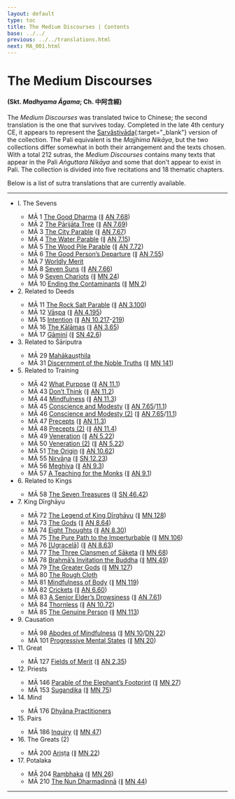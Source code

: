 ```yaml
---
layout: default
type: toc
title: The Medium Discourses | Contents
base: ../../
previous: ../../translations.html
next: MA_001.html
---
```


# The Medium Discourses
#### (Skt. *Madhyama Āgama*; Ch. 中阿含經)

The *Medium Discourses* was translated twice to Chinese; the second translation is the one that survives today. Completed in the late 4th century CE, it appears to represent the [Sarvâstivāda](https://en.wikipedia.org/wiki/Sarvastivada){:target="_blank"} version of the collection. The Pali equivalent is the *Majjhima Nikāya*, but the two collections differ somewhat in both their arrangement and the texts chosen. With a total 212 sutras, the *Medium Discourses* contains many texts that appear in the Pali *Aṅguttara Nikāya* and some that don't appear to exist in Pali. The collection is divided into five recitations and 18 thematic chapters.

Below is a list of sutra translations that are currently available.

---

<ul class="list-style-none">
  <li>I. The Sevens</li>
  <ul class="list-style-none">
    <li>MĀ 1 <a href="MA_001.html">The Good Dharma</a> (∥ <a href="https://suttacentral.net/an7.68" target="_blank">AN 7.68</a>)</li>
    <li>MĀ 2 <a href="MA_002.html">The Pārijāta Tree</a> (∥ <a href="https://suttacentral.net/an7.69" target="_blank">AN 7.69</a>)</li>
    <li>MĀ 3 <a href="MA_003.html">The City Parable</a> (∥ <a href="https://suttacentral.net/an7.67" target="_blank">AN 7.67</a>)</li>
    <li>MĀ 4 <a href="MA_004.html">The Water Parable</a> (∥ <a href="https://suttacentral.net/an7.15" target="_blank">AN 7.15</a>)</li>
    <li>MĀ 5 <a href="MA_005.html">The Wood Pile Parable</a> (∥ <a href="https://suttacentral.net/an7.72" target="_blank">AN 7.72</a>)</li>
    <li>MĀ 6 <a href="MA_006.html">The Good Person’s Departure</a> (∥ <a href="https://suttacentral.net/an7.55" target="_blank">AN 7.55</a>)</li>
    <li>MĀ 7 <a href="MA_007.html">Worldly Merit</a></li>
    <li>MĀ 8 <a href="MA_008.html">Seven Suns</a> (∥ <a href="https://suttacentral.net/an7.66" target="_blank">AN 7.66</a>)</li>
    <li>MĀ 9 <a href="MA_009.html">Seven Chariots</a> (∥ <a href="https://suttacentral.net/mn24" target="_blank">MN 24</a>)</li>
    <li>MĀ 10 <a href="MA_010.html">Ending the Contaminants</a> (∥ <a href="https://suttacentral.net/mn2" target="_blank">MN 2</a>)</li>
  </ul>
  <li>2. Related to Deeds</li>
  <ul class="list-style-none">
    <li>MĀ 11 <a href="MA_011.html">The Rock Salt Parable</a> (∥ <a href="https://suttacentral.net/an3.100" target="_blank">AN 3.100</a>)</li>
    <li>MĀ 12 <a href="MA_012.html">Vāṣpa</a> (∥ <a href="https://suttacentral.net/an4.195" target="_blank">AN 4.195</a>)</li>
    <li>MĀ 15 <a href="MA_015.html">Intention</a> (∥ <a href="https://suttacentral.net/an10.217" target="_blank">AN 10.217</a>-<a href="https://suttacentral.net/an10.219" target="_blank">219</a>)</li>
    <li>MĀ 16 <a href="MA_016.html">The Kālāmas</a> (∥ <a href="https://suttacentral.net/an3.65" target="_blank">AN 3.65</a>)</li>
    <li>MĀ 17 <a href="MA_017.html">Gāminī</a> (∥ <a href="https://suttacentral.net/sn42.6" target="_blank">SN 42.6</a>)</li>
  </ul>
  <li>3. Related to Śāriputra</li>
  <ul class="list-style-none">
    <li>MĀ 29 <a href="MA_029.html">Mahākauṣṭhila</a></li>
    <li>MĀ 31 <a href="MA_031.html">Discernment of the Noble Truths</a> (∥ <a href="https://suttacentral.net/mn141" target="_blank">MN 141</a>)</li>
  </ul>
  <li>5. Related to Training</li>
  <ul class="list-style-none">
    <li>MĀ 42 <a href="MA_042.html">What Purpose</a> (∥ <a href="https://suttacentral.net/an11.1" target="_blank">AN 11.1</a>)</li>
    <li>MĀ 43 <a href="MA_043.html">Don’t Think</a> (∥ <a href="https://suttacentral.net/an11.2" target="_blank">AN 11.2</a>)</li>
    <li>MĀ 44 <a href="MA_044.html">Mindfulness</a> (∥ <a href="https://suttacentral.net/an11.3" target="_blank">AN 11.3</a>)</li>
    <li>MĀ 45 <a href="MA_045.html">Conscience and Modesty</a> (∥ <a href="https://suttacentral.net/an7.65" target="_blank">AN 7.65</a>/<a href="https://suttacentral.net/an11.1" target="_blank">11.1</a>)</li>
    <li>MĀ 46 <a href="MA_046.html">Conscience and Modesty (2)</a> (∥ <a href="https://suttacentral.net/an7.65" target="_blank">AN 7.65</a>/<a href="https://suttacentral.net/an11.1" target="_blank">11.1</a>)</li>
    <li>MĀ 47 <a href="MA_047.html">Precepts</a> (∥ <a href="https://suttacentral.net/an11.3" target="_blank">AN 11.3</a>)</li>
    <li>MĀ 48 <a href="MA_048.html">Precepts (2)</a> (∥ <a href="https://suttacentral.net/an11.4" target="_blank">AN 11.4</a>)</li>
    <li>MĀ 49 <a href="MA_049.html">Veneration</a> (∥ <a href="https://suttacentral.net/an5.22" target="_blank">AN 5.22</a>)</li>
    <li>MĀ 50 <a href="MA_050.html">Veneration (2)</a> (∥ <a href="https://suttacentral.net/an5.22" target="_blank">AN 5.22</a>)</li>
    <li>MĀ 51 <a href="MA_051.html">The Origin</a> (∥ <a href="https://suttacentral.net/an10.62" target="_blank">AN 10.62</a>)</li>
    <li>MĀ 55 <a href="MA_055.html">Nirvāṇa</a> (∥ <a href="https://suttacentral.net/sn12.23" target="_blank">SN 12.23</a>)</li>
    <li>MĀ 56 <a href="MA_056.html">Meghiya</a> (∥ <a href="https://suttacentral.net/an9.3" target="_blank">AN 9.3</a>)</li>
    <li>MĀ 57 <a href="MA_057.html">A Teaching for the Monks</a> (∥ <a href="https://suttacentral.net/an9.1" target="_blank">AN 9.1</a>)</li>
  </ul>
  <li>6. Related to Kings</li>
  <ul class="list-style-none">
    <li>MĀ 58 <a href="MA_058.html">The Seven Treasures</a> (∥ <a href="https://suttacentral.net/sn46.42" target="_blank">SN 46.42</a>)</li>
  </ul>
  <li>7. King Dīrghāyu</li>
  <ul class="list-style-none">
    <li>MĀ 72 <a href="MA_072.html">The Legend of King Dīrghāyu</a> (∥ <a href="https://suttacentral.net/mn128" target="_blank">MN 128</a>)</li>
    <li>MĀ 73 <a href="MA_073.html">The Gods</a> (∥ <a href="https://suttacentral.net/an8.64" target="_blank">AN 8.64</a>)</li>
    <li>MĀ 74 <a href="MA_074.html">Eight Thoughts</a> (∥ <a href="https://suttacentral.net/an8.30" target="_blank">AN 8.30</a>)</li>
    <li>MĀ 75 <a href="MA_075.html">The Pure Path to the Imperturbable</a> (∥ <a href="https://suttacentral.net/mn106" target="_blank">MN 106</a>)</li>
    <li>MĀ 76 <a href="MA_076.html">[Ugracelā]</a> (∥ <a href="https://suttacentral.net/an8.63" target="_blank">AN 8.63</a>)</li>
    <li>MĀ 77 <a href="MA_077.html">The Three Clansmen of Sāketa</a> (∥ <a href="https://suttacentral.net/mn68" target="_blank">MN 68</a>)</li>
    <li>MĀ 78 <a href="MA_078.html">Brahmā’s Invitation the Buddha</a> (∥ <a href="https://suttacentral.net/mn49" target="_blank">MN 49</a>)</li>
    <li>MĀ 79 <a href="MA_079.html">The Greater Gods</a> (∥ <a href="https://suttacentral.net/mn127" target="_blank">MN 127</a>)</li>
    <li>MĀ 80 <a href="MA_080.html">The Rough Cloth</a></li>
    <li>MĀ 81 <a href="MA_081.html">Mindfulness of Body</a> (∥ <a href="https://suttacentral.net/mn119" target="_blank">MN 119</a>)</li>
    <li>MĀ 82 <a href="MA_082.html">Crickets</a> (∥ <a href="https://suttacentral.net/an6.60" target="_blank">AN 6.60</a>)</li>
    <li>MĀ 83 <a href="MA_083.html">A Senior Elder’s Drowsiness</a> (∥ <a href="https://suttacentral.net/an7.61" target="_blank">AN 7.61</a>)</li>
    <li>MĀ 84 <a href="MA_084.html">Thornless</a> (∥ <a href="https://suttacentral.net/an10.72" target="_blank">AN 10.72</a>)</li>
    <li>MĀ 85 <a href="MA_085.html">The Genuine Person</a> (∥ <a href="https://suttacentral.net/mn113" target="_blank">MN 113</a>)</li>
  </ul>
  <li>9. Causation</li>
  <ul class="list-style-none">
    <li>MĀ 98 <a href="MA_098.html">Abodes of Mindfulness</a> (∥ <a href="https://suttacentral.net/mn10" target="_blank">MN 10</a>/<a href="https://suttacentral.net/dn22" target="_blank">DN 22</a>)</li>
    <li>MĀ 101 <a href="MA_101.html">Progressive Mental States</a> (∥ <a href="https://suttacentral.net/mn20" target="_blank">MN 20</a>)</li>
  </ul>
  <li>11. Great</li>
  <ul class="list-style-none">
    <li>MĀ 127 <a href="MA_127.html">Fields of Merit</a> (∥ <a href="https://suttacentral.net/an2.35" target="_blank">AN 2.35</a>)</li>
  </ul>
  <li>12. Priests</li>
  <ul class="list-style-none">
    <li>MĀ 146 <a href="MA_146.html">Parable of the Elephant’s Footprint</a> (∥ <a href="https://suttacentral.net/mn27" target="_blank">MN 27</a>)</li>
    <li>MĀ 153 <a href="MA_153.html">Sugandika</a> (∥ <a href="https://suttacentral.net/mn75" target="_blank">MN 75</a>)</li>
  </ul>
  <li>14. Mind</li>
  <ul class="list-style-none">
    <li>MĀ 176 <a href="MA_176.html">Dhyāna Practitioners</a></li>
  </ul>
  <li>15. Pairs</li>
  <ul class="list-style-none">
    <li>MĀ 186 <a href="MA_186.html">Inquiry</a> (∥ <a href="https://suttacentral.net/mn47" target="_blank">MN 47</a>)</li>
  </ul>
  <li>16. The Greats (2)</li>
  <ul class="list-style-none">
    <li>MĀ 200 <a href="MA_200.html">Ariṣṭa</a> (∥ <a href="https://suttacentral.net/mn22" target="_blank">MN 22</a>)</li>
  </ul>
  <li>17. Potalaka</li>
  <ul class="list-style-none">
    <li>MĀ 204 <a href="MA_204.html">Raṃbhaka</a> (∥ <a href="https://suttacentral.net/mn26" target="_blank">MN 26</a>)</li>
    <li>MĀ 210 <a href="MA_210.html">The Nun Dharmadinnā</a> (∥ <a href="https://suttacentral.net/mn44" target="_blank">MN 44</a>)</li>
  </ul>
</ul>

---

